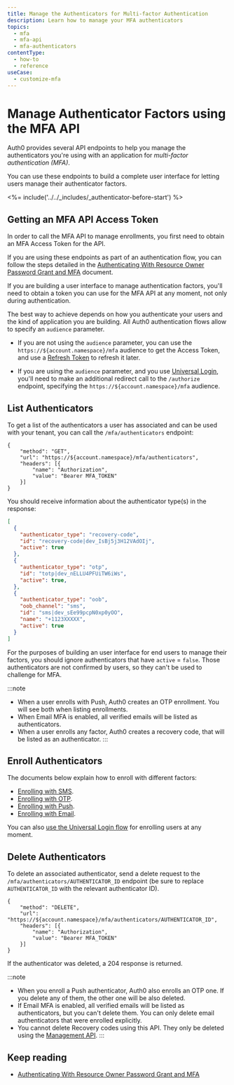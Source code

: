 ```yaml
---
title: Manage the Authenticators for Multi-factor Authentication
description: Learn how to manage your MFA authenticators
topics:
  - mfa
  - mfa-api
  - mfa-authenticators
contentType:
  - how-to
  - reference
useCase:
  - customize-mfa
---
```

# Manage Authenticator Factors using the MFA API

Auth0 provides several API endpoints to help you manage the authenticators you're using with an application for <dfn data-key="multifactor-authentication">multi-factor authentication (MFA)</dfn>.

You can use these endpoints to build a complete user interface for letting users manage their authenticator factors.

<%= include('../../_includes/_authenticator-before-start') %>

## Getting an MFA API Access Token

In order to call the MFA API to manage enrollments, you first need to obtain an MFA Access Token for the API.

If you are using these endpoints as part of an authentication flow, you can follow the steps detailed in the [Authenticating With Resource Owner Password Grant and MFA](/mfa/guides/mfa-api/authenticating) document.

If you are building a user interface to manage authentication factors, you'll need to obtain a token you can use for the MFA API at any moment, not only during authentication. 

The best way to achieve depends on how you authenticate your users and the kind of application you are building. All Auth0 authentication flows allow to specify an `audience` parameter. 

- If you are not using the `audience` parameter, you can use the `https://${account.namespace}/mfa` audience to get the Access Token, and use a [Refresh Token](/tokens/concepts/refresh-tokens) to refresh it later.

- If you are using the `audience` parameter, and you use [Universal Login](/universal-login), you'll need to make an additional redirect call to the `/authorize` endpoint, specifying the `https://${account.namespace}/mfa` audience.

## List Authenticators

To get a list of the authenticators a user has associated and can be used with your tenant, you can call the `/mfa/authenticators` endpoint:

```har
{
	"method": "GET",
	"url": "https://${account.namespace}/mfa/authenticators",
	"headers": [{
		"name": "Authorization",
		"value": "Bearer MFA_TOKEN"
	}]
}
```

You should receive information about the authenticator type(s) in the response:

```json
[
  {
    "authenticator_type": "recovery-code",
    "id": "recovery-code|dev_IsBj5j3H12VAdOIj",
    "active": true
  },
  {
    "authenticator_type": "otp",
    "id": "totp|dev_nELLU4PFUiTW6iWs",
    "active": true,
  },
  {
    "authenticator_type": "oob",
    "oob_channel": "sms",
    "id": "sms|dev_sEe99pcpN0xp0yOO",
    "name": "+1123XXXXX",
    "active": true
  }
]
```

For the purposes of building an user interface for end users to manage their factors, you should ignore authenticators that have `active` = `false`. Those authenticators are not confirmed by users, so they can't be used to challenge for MFA.

:::note
- When a user enrolls with Push, Auth0 creates an OTP enrollment. You will see both when listing enrollments.
- When Email MFA is enabled, all verified emails will be listed as authenticators.
- When a user enrolls any factor, Auth0 creates a recovery code, that will be listed as an authenticator.
:::

## Enroll Authenticators

The documents below explain how to enroll with different factors:

- [Enrolling with SMS](/mfa/guides/mfa-api-sms#enrolling-with-sms).
- [Enrolling with OTP](/mfa/guides/mfa-api-sms#enrolling-with-otp).
- [Enrolling with Push](/mfa/guides/mfa-api-sms#enrolling-with-push).
- [Enrolling with Email](/mfa/guides/mfa-api-sms#enrolling-with-email).

You can also [use the Universal Login flow](/mfa/guides/guardian/create-enrollment-ticket) for enrolling users at any moment.

## Delete Authenticators

To delete an associated authenticator, send a delete request to the `/mfa/authenticators/AUTHENTICATOR_ID` endpoint (be sure to replace `AUTHENTICATOR_ID` with the relevant authenticator ID).

```har
{
	"method": "DELETE",
	"url": "https://${account.namespace}/mfa/authenticators/AUTHENTICATOR_ID",
	"headers": [{
		"name": "Authorization",
		"value": "Bearer MFA_TOKEN"
	}]
}
```

If the authenticator was deleted, a 204 response is returned.

:::note
- When you enroll a Push authenticator, Auth0 also enrolls an OTP one. If you delete any of them, the other one will be also deleted.
- If Email MFA is enabled, all verified emails will be listed as authenticators, but you can't delete them. You can only delete email authenticators that were enrolled explicitly.
- You cannot delete Recovery codes using this API. They only be deleted using the [Management API](/mfa/guides/mfa-api/manage).
:::


## Keep reading

* [Authenticating With Resource Owner Password Grant and MFA](/mfa/guides/mfa-api/authenticating)

